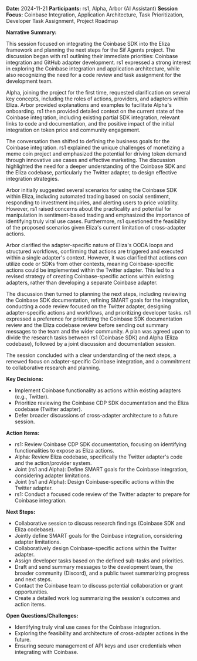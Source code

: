 **Date:** 2024-11-21 
**Participants:** rs1, Alpha, Arbor (AI Assistant)
**Session Focus:** Coinbase Integration, Application Architecture, Task Prioritization, Developer Task Assignment, Project Roadmap

**Narrative Summary:**

This session focused on integrating the Coinbase SDK into the Eliza framework and planning the next steps for the Sif Agents project.  The discussion began with rs1 outlining their immediate priorities: Coinbase integration and GitHub adapter development.  rs1 expressed a strong interest in exploring the Coinbase integration and application architecture, while also recognizing the need for a code review and task assignment for the development team.

Alpha, joining the project for the first time, requested clarification on several key concepts, including the roles of actions, providers, and adapters within Eliza.  Arbor provided explanations and examples to facilitate Alpha's onboarding.  rs1 then provided detailed context on the current state of the Coinbase integration, including existing partial SDK integration, relevant links to code and documentation, and the positive impact of the initial integration on token price and community engagement.

The conversation then shifted to defining the business goals for the Coinbase integration.  rs1 explained the unique challenges of monetizing a meme coin project and emphasized the potential for driving token demand through innovative use cases and effective marketing.  The discussion highlighted the need for a deeper understanding of the Coinbase SDK and the Eliza codebase, particularly the Twitter adapter, to design effective integration strategies.

Arbor initially suggested several scenarios for using the Coinbase SDK within Eliza, including automated trading based on social sentiment, responding to investment inquiries, and alerting users to price volatility.  However, rs1 raised concerns about the practicality and potential for manipulation in sentiment-based trading and emphasized the importance of identifying truly viral use cases.  Furthermore, rs1 questioned the feasibility of the proposed scenarios given Eliza's current limitation of cross-adapter actions.

Arbor clarified the adapter-specific nature of Eliza's OODA loops and structured workflows, confirming that actions are triggered and executed within a single adapter's context.  However, it was clarified that actions *can* utilize code or SDKs from other contexts, meaning Coinbase-specific actions could be implemented within the Twitter adapter.  This led to a revised strategy of creating Coinbase-specific actions within existing adapters, rather than developing a separate Coinbase adapter.

The discussion then turned to planning the next steps, including reviewing the Coinbase SDK documentation, refining SMART goals for the integration, conducting a code review focused on the Twitter adapter, designing adapter-specific actions and workflows, and prioritizing developer tasks.  rs1 expressed a preference for prioritizing the Coinbase SDK documentation review and the Eliza codebase review before sending out summary messages to the team and the wider community.  A plan was agreed upon to divide the research tasks between rs1 (Coinbase SDK) and Alpha (Eliza codebase), followed by a joint discussion and documentation session.

The session concluded with a clear understanding of the next steps, a renewed focus on adapter-specific Coinbase integration, and a commitment to collaborative research and planning.

**Key Decisions:**

* Implement Coinbase functionality as actions within existing adapters (e.g., Twitter).
* Prioritize reviewing the Coinbase CDP SDK documentation and the Eliza codebase (Twitter adapter).
* Defer broader discussions of cross-adapter architecture to a future session.

**Action Items:**

* rs1: Review Coinbase CDP SDK documentation, focusing on identifying functionalities to expose as Eliza actions.
* Alpha: Review Eliza codebase, specifically the Twitter adapter's code and the action/provider system.
* Joint (rs1 and Alpha): Define SMART goals for the Coinbase integration, considering adapter limitations.
* Joint (rs1 and Alpha): Design Coinbase-specific actions within the Twitter adapter.
* rs1:  Conduct a focused code review of the Twitter adapter to prepare for Coinbase integration.

**Next Steps:**

* Collaborative session to discuss research findings (Coinbase SDK and Eliza codebase).
* Jointly define SMART goals for the Coinbase integration, considering adapter limitations.
* Collaboratively design Coinbase-specific actions within the Twitter adapter.
* Assign developer tasks based on the defined sub-tasks and priorities.
* Draft and send summary messages to the development team, the broader community (Discord), and a public tweet summarizing progress and next steps.
* Contact the Coinbase team to discuss potential collaboration or grant opportunities.
* Create a detailed work log summarizing the session's outcomes and action items.


**Open Questions/Challenges:**

* Identifying truly viral use cases for the Coinbase integration.
* Exploring the feasibility and architecture of cross-adapter actions in the future.
* Ensuring secure management of API keys and user credentials when integrating with Coinbase.
